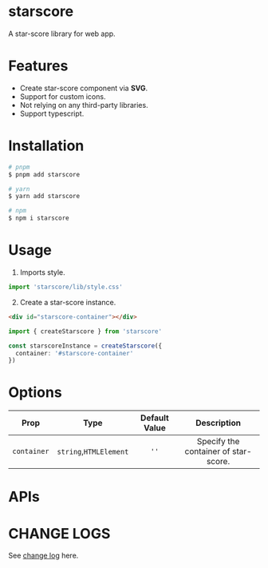 # starscore

A star-score library for web app.

# Features

- Create star-score component via **SVG**.
- Support for custom icons.
- Not relying on any third-party libraries.
- Support typescript.

# Installation

```bash
# pnpm
$ pnpm add starscore

# yarn
$ yarn add starscore

# npm
$ npm i starscore
```

# Usage

1. Imports style.

```ts
import 'starscore/lib/style.css'
```

2. Create a star-score instance.

```html
<div id="starscore-container"></div>
```

```ts
import { createStarscore } from 'starscore'

const starscoreInstance = createStarscore({
  container: '#starscore-container'
})
```

# Options

| Prop | Type | Default Value | Description |
| :---: | :---: | :---: | :---: |
| `container` | `string`,`HTMLElement` | `''` | Specify the container of star-score. |

# APIs

# CHANGE LOGS

See [change log](./CHANGELOG.md) here.